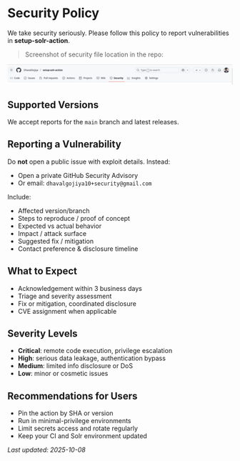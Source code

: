 # Security Policy

We take security seriously. Please follow this policy to report vulnerabilities in **setup-solr-action**.

> Screenshot of security file location in the repo:

![Security Tab](https://github.com/DhavalGojiya/setup-solr-action/blob/main/assets/images/security-tab.png?raw=true)

## Supported Versions

We accept reports for the `main` branch and latest releases.

## Reporting a Vulnerability

Do **not** open a public issue with exploit details. Instead:

- Open a private GitHub Security Advisory
- Or email: `dhavalgojiya10+security@gmail.com`

Include:

- Affected version/branch
- Steps to reproduce / proof of concept
- Expected vs actual behavior
- Impact / attack surface
- Suggested fix / mitigation
- Contact preference & disclosure timeline

## What to Expect

- Acknowledgement within 3 business days
- Triage and severity assessment
- Fix or mitigation, coordinated disclosure
- CVE assignment when applicable

## Severity Levels

- **Critical**: remote code execution, privilege escalation
- **High**: serious data leakage, authentication bypass
- **Medium**: limited info disclosure or DoS
- **Low**: minor or cosmetic issues

## Recommendations for Users

- Pin the action by SHA or version
- Run in minimal-privilege environments
- Limit secrets access and rotate regularly
- Keep your CI and Solr environment updated

_Last updated: 2025-10-08_
